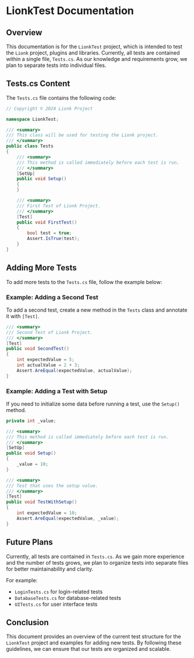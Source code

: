 # LionkTest Documentation

## Overview

This documentation is for the `LionkTest` project, which is intended to test the `Lionk` project, plugins and libraries. Currently, all tests are contained within a single file, `Tests.cs`. As our knowledge and requirements grow, we plan to separate tests into individual files.

## Tests.cs Content

The `Tests.cs` file contains the following code:

```csharp
// Copyright © 2024 Lionk Project

namespace LionkTest;

/// <summary>
/// This class will be used for testing the Lionk project.
/// </summary>
public class Tests
{
    /// <summary>
    /// This method is called immediately before each test is run.
    /// </summary>
    [SetUp]
    public void Setup()
    {
    }

    /// <summary>
    /// First Test of Lionk Project.
    /// </summary>
    [Test]
    public void FirstTest()
    {
        bool test = true;
        Assert.IsTrue(test);
    }
}
```

## Adding More Tests

To add more tests to the `Tests.cs` file, follow the example below:

### Example: Adding a Second Test

To add a second test, create a new method in the `Tests` class and annotate it with `[Test]`.

```csharp
/// <summary>
/// Second Test of Lionk Project.
/// </summary>
[Test]
public void SecondTest()
{
    int expectedValue = 5;
    int actualValue = 2 + 3;
    Assert.AreEqual(expectedValue, actualValue);
}
```

### Example: Adding a Test with Setup

If you need to initialize some data before running a test, use the `Setup()` method.

```csharp
private int _value;

/// <summary>
/// This method is called immediately before each test is run.
/// </summary>
[SetUp]
public void Setup()
{
    _value = 10;
}

/// <summary>
/// Test that uses the setup value.
/// </summary>
[Test]
public void TestWithSetup()
{
    int expectedValue = 10;
    Assert.AreEqual(expectedValue, _value);
}
```

## Future Plans

Currently, all tests are contained in `Tests.cs`. As we gain more experience and the number of tests grows, we plan to organize tests into separate files for better maintainability and clarity.

For example:

- `LoginTests.cs` for login-related tests
- `DatabaseTests.cs` for database-related tests
- `UITests.cs` for user interface tests

## Conclusion

This document provides an overview of the current test structure for the `LionkTest` project and examples for adding new tests. By following these guidelines, we can ensure that our tests are organized and scalable.